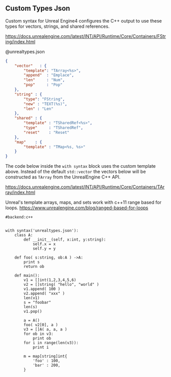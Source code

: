 Custom Types Json
------------------

Custom syntax for Unreal Engine4 configures the C++ output to use these types
for vectors, strings, and shared references.

https://docs.unrealengine.com/latest/INT/API/Runtime/Core/Containers/FString/index.html

@unrealtypes.json
```json
{
	"vector"   : {
		"template": "TArray<%s>",
		"append"  : "Emplace",
		"len"     : "Num",
		"pop"     : "Pop"
	},
	"string" : {
		"type": "FString",
		"new" : "TEXT(%s)",
		"len" : "Len"
	},
	"shared" : {
		"template" : "TSharedRef<%s>",
		"type"     : "TSharedRef",
		"reset"    : "Reset"
	},
	"map"    : {
		"template" : "TMap<%s, %s>"
	}
}
```

The code below inside the `with syntax` block uses the custom template above.
Instead of the default `std::vector` the vectors below will be constructed as `TArray`
from the UnrealEngine C++ API.

https://docs.unrealengine.com/latest/INT/API/Runtime/Core/Containers/TArray/index.html

Unreal's template arrays, maps, and sets work with c++11 range based for loops.
https://www.unrealengine.com/blog/ranged-based-for-loops

```rusthon
#backend:c++


with syntax('unrealtypes.json'):
	class A:
		def __init__(self, x:int, y:string):
			self.x = x
			self.y = y

	def foo( s:string, ob:A ) ->A:
		print s
		return ob

	def main():
		v1 = []int(1,2,3,4,5,6)
		v2 = []string( "hello", "world" )
		v1.append( 100 )
		v2.append( "xxx" )
		len(v1)
		s = "foobar"
		len(s)
		v1.pop()

		a = A()
		foo( v2[0], a )
		v3 = []A( a, a, a )
		for ob in v3:
			print ob
		for i in range(len(v3)):
			print i

		m = map[string]int{
			'foo' : 100,
			'bar' : 200,
		}

```